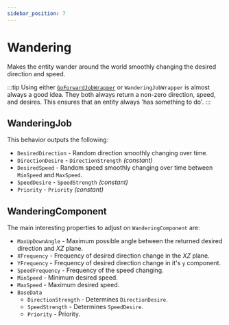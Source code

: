 ```yaml
---
sidebar_position: 7
---
```


# Wandering

Makes the entity wander around the world smoothly changing the desired direction and speed. 

:::tip
Using either [`GoForwardJobWrapper`](/docs/documentation-defaults/behaviors/simple-behaviors/go-foward) or `WanderingJobWrapper` is almost always a good idea. They both always return a non-zero direction, speed, and desires. This ensures that an entity always 'has something to do'. 
:::

## WanderingJob

This behavior outputs the following: 
- `DesiredDirection` - Random direction smoothly changing over time.
- `DirectionDesire` - `DirectionStrength` *(constant)*
- `DesiredSpeed` - Random speed smoothly changing over time between `MinSpeed` and `MaxSpeed`.
- `SpeedDesire` - `SpeedStrength` *(constant)*
- `Priority` -  `Priority` *(constant)*

## WanderingComponent

The main interesting properties to adjust on `WanderingComponent` are:
- `MaxUpDownAngle` - Maximum possible angle between the returned desired direction and *XZ* plane.
- `XFrequency` - Frequency of desired direction change in the *XZ* plane.
- `YFrequency` - Frequency of desired direction change in it's `y` component.
- `SpeedFrequency` - Frequency of the speed changing.
- `MinSpeed` - Minimum desired speed.
- `MaxSpeed` - Maximum desired speed.
- `BaseData`
    - `DirectionStrength` - Determines `DirectionDesire`.
    - `SpeedStrength` - Determines `SpeedDesire`.
    - `Priority` - Priority.